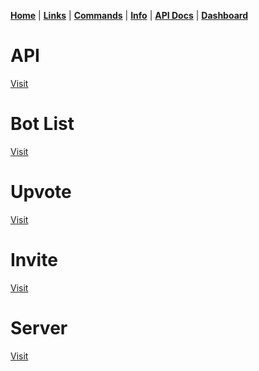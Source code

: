 [**Home**](index.md) | [**Links**](links.md) | [**Commands**](commands.md) | [**Info**](info.md) | [**API Docs**](https://dixy.glitch.me/api) | [**Dashboard**](https://dixy.glitch.me)

  
  
  
# API
[Visit](https://dixy.glitch.me/api/)
​
# Bot List
[Visit](https://discordbotlist.com/bots/685699686858096652/)
​
# Upvote
[Visit](https://discordbotlist.com/bots/685699686858096652/upvote)
​
# Invite
[Visit](https://discordapp.com/oauth2/authorize?client_id=685699686858096652&scope=bot&permissions=8)
​
# Server
[Visit](https://discord.gg/ZXsnRUH)
